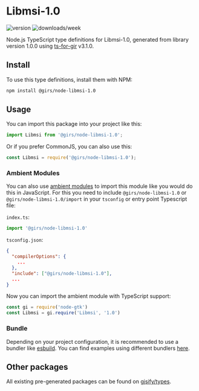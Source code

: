 
# Libmsi-1.0

![version](https://img.shields.io/npm/v/@girs/node-libmsi-1.0)
![downloads/week](https://img.shields.io/npm/dw/@girs/node-libmsi-1.0)


Node.js TypeScript type definitions for Libmsi-1.0, generated from library version 1.0.0 using [ts-for-gir](https://github.com/gjsify/ts-for-gir) v3.1.0.


## Install

To use this type definitions, install them with NPM:
```bash
npm install @girs/node-libmsi-1.0
```

## Usage

You can import this package into your project like this:
```ts
import Libmsi from '@girs/node-libmsi-1.0';
```

Or if you prefer CommonJS, you can also use this:
```ts
const Libmsi = require('@girs/node-libmsi-1.0');
```

### Ambient Modules

You can also use [ambient modules](https://github.com/gjsify/ts-for-gir/tree/main/packages/cli#ambient-modules) to import this module like you would do this in JavaScript.
For this you need to include `@girs/node-libmsi-1.0` or `@girs/node-libmsi-1.0/import` in your `tsconfig` or entry point Typescript file:

`index.ts`:
```ts
import '@girs/node-libmsi-1.0'
```

`tsconfig.json`:
```json
{
  "compilerOptions": {
    ...
  },
  "include": ["@girs/node-libmsi-1.0"],
  ...
}
```

Now you can import the ambient module with TypeScript support: 

```ts
const gi = require('node-gtk')
const Libmsi = gi.require('Libmsi', '1.0')
```


### Bundle

Depending on your project configuration, it is recommended to use a bundler like [esbuild](https://esbuild.github.io/). You can find examples using different bundlers [here](https://github.com/gjsify/ts-for-gir/tree/main/examples).

## Other packages

All existing pre-generated packages can be found on [gjsify/types](https://github.com/gjsify/types).

